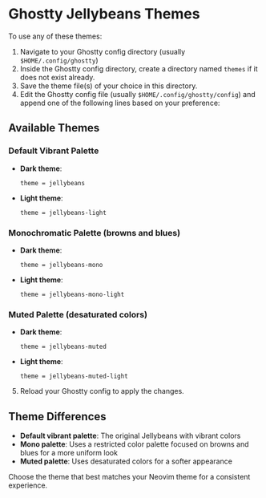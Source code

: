 # Ghostty Jellybeans Themes

To use any of these themes:

1. Navigate to your Ghostty config directory (usually `$HOME/.config/ghostty`)
2. Inside the Ghostty config directory, create a directory named `themes` if it does not exist already.
3. Save the theme file(s) of your choice in this directory.
4. Edit the Ghostty config file (usually `$HOME/.config/ghostty/config`) and append one of the following lines based on your preference:

## Available Themes

### Default Vibrant Palette
- **Dark theme**:
  ```
  theme = jellybeans
  ```
- **Light theme**:
  ```
  theme = jellybeans-light
  ```

### Monochromatic Palette (browns and blues)
- **Dark theme**:
  ```
  theme = jellybeans-mono
  ```
- **Light theme**:
  ```
  theme = jellybeans-mono-light
  ```

### Muted Palette (desaturated colors)
- **Dark theme**:
  ```
  theme = jellybeans-muted
  ```
- **Light theme**:
  ```
  theme = jellybeans-muted-light
  ```

5. Reload your Ghostty config to apply the changes.

## Theme Differences

- **Default vibrant palette**: The original Jellybeans with vibrant colors
- **Mono palette**: Uses a restricted color palette focused on browns and blues for a more uniform look
- **Muted palette**: Uses desaturated colors for a softer appearance

Choose the theme that best matches your Neovim theme for a consistent experience.